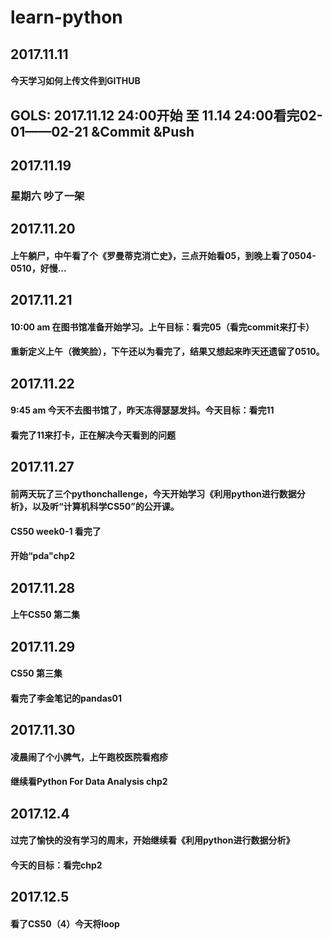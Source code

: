 # learn-python

## 2017.11.11 
#### 今天学习如何上传文件到GITHUB

## GOLS: 2017.11.12 24:00开始 至 11.14 24:00看完02-01——02-21 &Commit &Push

## 2017.11.19 
### 星期六 吵了一架

## 2017.11.20 
#### 上午躺尸，中午看了个《罗曼蒂克消亡史》，三点开始看05，到晚上看了0504-0510，好慢...

## 2017.11.21  
#### 10:00 am 在图书馆准备开始学习。上午目标：看完05（看完commit来打卡）
#### 重新定义上午（微笑脸），下午还以为看完了，结果又想起来昨天还遗留了0510。

## 2017.11.22  
#### 9:45 am 今天不去图书馆了，昨天冻得瑟瑟发抖。今天目标：看完11
#### 看完了11来打卡，正在解决今天看到的问题

## 2017.11.27 
#### 前两天玩了三个pythonchallenge，今天开始学习《利用python进行数据分析》，以及听“计算机科学CS50”的公开课。
#### CS50 week0-1 看完了
#### 开始“pda"chp2

## 2017.11.28  
####  上午CS50 第二集

## 2017.11.29
#### CS50 第三集
#### 看完了李金笔记的pandas01

## 2017.11.30
#### 凌晨闹了个小脾气，上午跑校医院看疱疹
#### 继续看Python For Data Analysis chp2

## 2017.12.4
#### 过完了愉快的没有学习的周末，开始继续看《利用python进行数据分析》
#### 今天的目标：看完chp2

## 2017.12.5
#### 看了CS50（4）今天将loop
